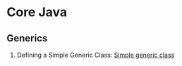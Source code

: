 Core Java
=========

Generics
--------
1. Defining a Simple Generic Class: [Simple generic class](generics-kata/src/main/java/learn/katas/corejava/generics/simple)